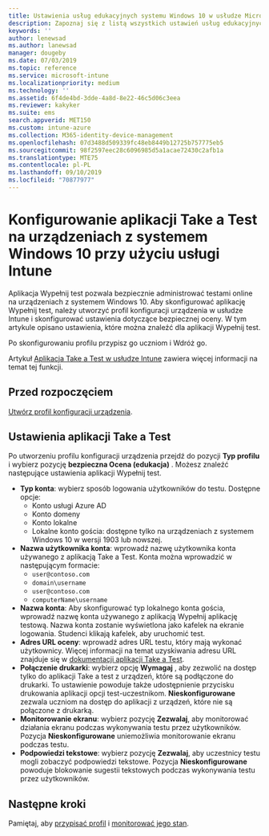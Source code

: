 ```yaml
---
title: Ustawienia usług edukacyjnych systemu Windows 10 w usłudze Microsoft Intune — Azure | Microsoft Docs
description: Zapoznaj się z listą wszystkich ustawień usług edukacyjnych dla urządzeń z systemem Windows 10. Używaj tych ustawień w profilu konfiguracji urządzenia z aplikacją Take a Test, wybieraj sposób logowania użytkowników lub uczniów, monitoruj ekran podczas testu i wykonuj inne czynności w usłudze Intune.
keywords: ''
author: lenewsad
ms.author: lanewsad
manager: dougeby
ms.date: 07/03/2019
ms.topic: reference
ms.service: microsoft-intune
ms.localizationpriority: medium
ms.technology: ''
ms.assetid: 6f4de4bd-3dde-4a8d-8e22-46c5d06c3eea
ms.reviewer: kakyker
ms.suite: ems
search.appverid: MET150
ms.custom: intune-azure
ms.collection: M365-identity-device-management
ms.openlocfilehash: 07d3488d509339fc48eb8449b12725b757775eb5
ms.sourcegitcommit: 98f2597eec28c6096985d5a1acae72430c2afb1a
ms.translationtype: MTE75
ms.contentlocale: pl-PL
ms.lasthandoff: 09/10/2019
ms.locfileid: "70877977"
---
```

# <a name="configure-the-take-a-test-app-on-windows-10-devices-using-intune"></a>Konfigurowanie aplikacji Take a Test na urządzeniach z systemem Windows 10 przy użyciu usługi Intune

Aplikacja Wypełnij test pozwala bezpiecznie administrować testami online na urządzeniach z systemem Windows 10. Aby skonfigurować aplikację Wypełnij test, należy utworzyć profil konfiguracji urządzenia w usłudze Intune i skonfigurować ustawienia dotyczące bezpiecznej oceny. W tym artykule opisano ustawienia, które można znaleźć dla aplikacji Wypełnij test. 

Po skonfigurowaniu profilu przypisz go uczniom i Wdróż go. 

Artykuł [Aplikacja Take a Test w usłudze Intune](education-settings-configure.md) zawiera więcej informacji na temat tej funkcji.

## <a name="before-you-begin"></a>Przed rozpoczęciem

[Utwórz profil konfiguracji urządzenia](education-settings-configure.md#create-a-device-profile).

## <a name="take-a-test-settings"></a>Ustawienia aplikacji Take a Test
Po utworzeniu profilu konfiguracji urządzenia przejdź do pozycji **Typ profilu** i wybierz pozycję **bezpieczna Ocena (edukacja)** . Możesz znaleźć następujące ustawienia aplikacji Wypełnij test. 


- **Typ konta**: wybierz sposób logowania użytkowników do testu. Dostępne opcje:
  - Konto usługi Azure AD
  - Konto domeny
  - Konto lokalne
  - Lokalne konto gościa: dostępne tylko na urządzeniach z systemem Windows 10 w wersji 1903 lub nowszej.    
- **Nazwa użytkownika konta**: wprowadź nazwę użytkownika konta używanego z aplikacją Take a Test. Konta można wprowadzić w następującym formacie:
  - `user@contoso.com`
  - `domain\username`
  - `user@contoso.com`
  - `computerName\username`
- **Nazwa konta**: Aby skonfigurować typ lokalnego konta gościa, wprowadź nazwę konta używanego z aplikacją Wypełnij aplikację testową. Nazwa konta zostanie wyświetlona jako kafelek na ekranie logowania. Studenci klikają kafelek, aby uruchomić test.  
- **Adres URL oceny**: wprowadź adres URL testu, który mają wykonać użytkownicy. Więcej informacji na temat uzyskiwania adresu URL znajduje się w [dokumentacji aplikacji Take a Test](https://docs.microsoft.com/education/windows/take-tests-in-windows-10).
- **Połączenie drukarki**: wybierz opcję **Wymagaj** , aby zezwolić na dostęp tylko do aplikacji Take a test z urządzeń, które są podłączone do drukarki. To ustawienie powoduje także udostępnienie przycisku drukowania aplikacji opcji test-uczestnikom. **Nieskonfigurowane** zezwala uczniom na dostęp do aplikacji z urządzeń, które nie są połączone z drukarką.  
- **Monitorowanie ekranu**: wybierz pozycję **Zezwalaj**, aby monitorować działania ekranu podczas wykonywania testu przez użytkowników. Pozycja **Nieskonfigurowane** uniemożliwia monitorowanie ekranu podczas testu.
- **Podpowiedzi tekstowe**: wybierz pozycję **Zezwalaj**, aby uczestnicy testu mogli zobaczyć podpowiedzi tekstowe. Pozycja **Nieskonfigurowane** powoduje blokowanie sugestii tekstowych podczas wykonywania testu przez użytkowników.

## <a name="next-steps"></a>Następne kroki

Pamiętaj, aby [przypisać profil](device-profile-assign.md) i [monitorować jego stan](device-profile-monitor.md).
